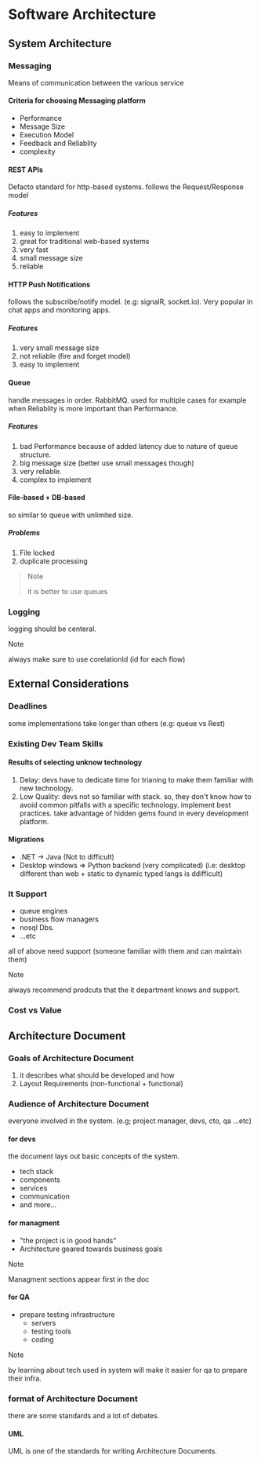 # Software Architecture

## System Architecture

### Messaging

Means of communication between the various service

#### Criteria for choosing Messaging platform

- Performance
- Message Size
- Execution Model
- Feedback and Reliablity
- complexity

#### REST APIs

Defacto standard for http-based systems. follows the Request/Response model

##### Features

1. easy to implement
2. great for traditional web-based systems
3. very fast
4. small message size
5. reliable

#### HTTP Push Notifications

follows the subscribe/notify model. (e.g: signalR, socket.io). Very popular in chat apps and monitoring apps.

##### Features

1. very small message size
2. not reliable (fire and forget model)
3. easy to implement

#### Queue

handle messages in order. RabbitMQ. used for multiple cases for example when Reliablity is more important than Performance.

##### Features

1. bad Performance because of added latency due to nature of queue structure.
2. big message size (better use small messages though)
3. very reliable.
4. complex to implement

#### File-based + DB-based

so similar to queue with unlimited size.

##### Problems

1. File locked
2. duplicate processing

> > [!NOTE]
> > it is better to use queues

### Logging

logging should be centeral.

> [!NOTE]
> always make sure to use corelationId (id for each flow)

## External Considerations

### Deadlines

some implementations take longer than others (e.g: queue vs Rest)

### Existing Dev Team Skills

#### Results of selecting unknow technology

1. Delay: devs have to dedicate time for trianing to make them familiar with new technology.
2. Low Quality: devs not so familiar with stack. so, they don't know how to avoid common pitfalls with a specific technology. implement best practices. take advantage of hidden gems found in every development platform.

#### Migrations

- .NET -> Java (Not to difficult)
- Desktop windows => Python backend (very complicated) (i.e: desktop different than web + static to dynamic typed langs is ddifficult)

### It Support

- queue engines
- business flow managers
- nosql Dbs.
- ...etc

all of above need support (someone familiar with them and can maintain them)

> [!NOTE]
> always recommend prodcuts that the it department knows and support.

### Cost vs Value

## Architecture Document

### Goals of Architecture Document

1. it describes what should be developed and how
2. Layout Requirements (non-functional + functional)

### Audience of Architecture Document

everyone involved in the system. (e.g; project manager, devs, cto, qa ...etc)

#### for devs

the document lays out basic concepts of the system.

- tech stack
- components
- services
- communication
- and more...

#### for managment

- "the project is in good hands"
- Architecture geared towards business goals

> [!NOTE]
> Managment sections appear first in the doc

#### for QA

- prepare testing infrastructure
   - servers
   - testing tools
   - coding

> [!NOTE]
> by learning about tech used in system will make it easier for qa to prepare their infra.

### format of Architecture Document

there are some standards and a lot of debates.

#### UML

UML is one of the standards for writing Architecture Documents.




































